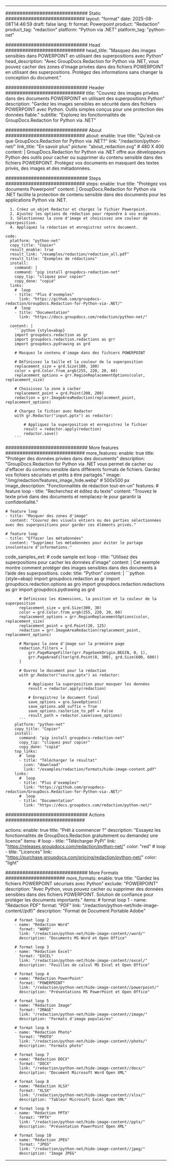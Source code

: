 
---
############################# Static ############################
layout: "format"
date:  2025-08-08T14:46:59
draft: false
lang: fr
format: Powerpoint
product: "Redaction"
product_tag: "redaction"
platform: "Python via .NET"
platform_tag: "python-net"

############################# Head ############################
head_title: "Masquez des images sensibles dans POWERPOINT en utilisant des superpositions avec Python"
head_description: "Avec GroupDocs.Redaction for Python via .NET, vous pouvez cacher des zones d'image privées dans des fichiers POWERPOINT en utilisant des superpositions. Protégez des informations sans changer la conception du document."

############################# Header ############################
title: "Couvrez des images privées dans des documents POWERPOINT en utilisant des superpositions Python" 
description: "Gardez les images sensibles en sécurité dans des fichiers POWERPOINT avec Python. Outils simples conçus pour une protection des données fiable."
subtitle: "Explorez les fonctionnalités de GroupDocs.Redaction for Python via .NET" 

############################# About ############################
about:
    enable: true
    title: "Qu'est-ce que GroupDocs.Redaction for Python via .NET?"
    link: "/redaction/python-net/"
    link_title: "En savoir plus"
    picture: "about_redaction.svg" # 480 X 400
    content: |
       GroupDocs.Redaction for Python via .NET offre aux développeurs Python des outils pour cacher ou supprimer du contenu sensible dans des fichiers POWERPOINT. Protégez vos documents en masquant des textes privés, des images et des métadonnées.

############################# Steps ############################
steps:
    enable: true
    title: "Protégez vos documents Powerpoint"
    content: |
      GroupDocs.Redaction for Python via .NET facilite la protection de contenu sensible dans des documents pour les applications Python via .NET.
      
      1. Créez un objet Redactor et chargez le fichier Powerpoint.
      2. Ajustez les options de rédaction pour répondre à vos exigences.
      3. Sélectionnez la zone d'image et choisissez une couleur de superposition.
      4. Appliquez la rédaction et enregistrez votre document.
   
    code:
      platform: "python-net"
      copy_title: "Copier"
      result_enable: true
      result_link: "/examples/redaction/redaction_all.pdf"
      result_title: "Exemples de rédactions"
      install:
        command: |
        command: "pip install groupdocs-redaction-net"
        copy_tip: "cliquez pour copier"
        copy_done: "copié"
      links:
        #  loop
        - title: "Plus d'exemples"
          link: "https://github.com/groupdocs-redaction/GroupDocs.Redaction-for-Python-via-.NET/"
        #  loop
        - title: "Documentation"
          link: "https://docs.groupdocs.com/redaction/python-net/"
          
      content: |
        ```python {style=abap}
        import groupdocs.redaction as gr
        import groupdocs.redaction.redactions as grr
        import groupdocs.pydrawing as grd

        # Masquez le contenu d'image dans des fichiers POWERPOINT

        # Définissez la taille et la couleur de la superposition
        replacement_size = grd.Size(100, 100)
        color = grd.Color.from_argb(255, 220, 20, 60)
        replacement_options = grr.RegionReplacementOptions(color, replacement_size)

        # Choisissez la zone à cacher
        replacement_point = grd.Point(200, 200)
        redaction = grr.ImageAreaRedaction(replacement_point, replacement_options)
                
        # Chargez le fichier avec Redactor
        with gr.Redactor("input.pptx") as redactor:

            # Appliquez la superposition et enregistrez le fichier
            result = redactor.apply(redaction)
            redactor.save()
        ```            


############################# More features ############################
more_features:
  enable: true
  title: "Protéger des données privées dans des documents"
  description: "GroupDocs.Redaction for Python via .NET vous permet de cacher ou d'effacer du contenu sensible dans différents formats de fichiers. Gardez vos fichiers sécurisés et prêts à être partagés."
  image: "/img/redaction/features_image_hide.webp" # 500x500 px
  image_description: "Fonctionnalités de rédaction tout-en-un"
  features:
    # feature loop
    - title: "Recherchez et éditez du texte"
      content: "Trouvez le texte privé dans des documents et remplacez-le pour garantir la confidentialité."

    # feature loop
    - title: "Masquer des zones d'image"
      content: "Couvrez des visuels entiers ou des parties sélectionnées avec des superpositions pour garder ces éléments privés."

    # feature loop
    - title: "Effacer les métadonnées"
      content: "Supprimez les métadonnées pour éviter le partage involontaire d’informations."
      
  code_samples_ext:
    # code sample ext loop
    - title: "Utilisez des superpositions pour cacher les données d'image"
      content: |
        Cet exemple montre comment protéger des images sensibles dans des documents à l’aide des superpositions.
      code:
        title: "Python"
        content: |
          ```python {style=abap}
          import groupdocs.redaction as gr
          import groupdocs.redaction.options as gro
          import groupdocs.redaction.redactions as grr
          import groupdocs.pydrawing as grd

          # Définissez les dimensions, la position et la couleur de la superposition
          replacement_size = grd.Size(300, 30)
          color = grd.Color.from_argb(255, 220, 20, 60)
          replacement_options = grr.RegionReplacementOptions(color, replacement_size)
          replacement_point = grd.Point(20, 125)
          redaction = grr.ImageAreaRedaction(replacement_point, replacement_options)

          # Marquez la zone d'image sur la première page
          redaction.filters = [
              grr.PageRangeFilter(grr.PageSeekOrigin.BEGIN, 0, 1),
              grr.PageAreaFilter(grd.Point(0, 300), grd.Size(600, 600))
          ]

          # Ouvrez le document pour la rédaction
          with gr.Redactor("source.pptx") as redactor:

              # Appliquez la superposition pour masquer les données
              result = redactor.apply(redaction)

              # Enregistrez le document final
              save_options = gro.SaveOptions()
              save_options.add_suffix = True
              save_options.rasterize_to_pdf = False
              result_path = redactor.save(save_options)
          ```
        platform: "python-net"
        copy_title: "Copier"
        install:
          command: "pip install groupdocs-redaction-net"
          copy_tip: "cliquez pour copier"
          copy_done: "copié"
        top_links:
          #  loop
          - title: "Télécharger le résultat"
            icon: "download"
            link: "/examples/redaction/formats/hide-image-content.pdf"
        links:
          #  loop
          - title: "Plus d'exemples"
            link: "https://github.com/groupdocs-redaction/GroupDocs.Redaction-for-Python-via-.NET/"
          #  loop
          - title: "Documentation"
            link: "https://docs.groupdocs.com/redaction/python-net/"


############################# Actions ############################

actions:
  enable: true
  title: "Prêt à commencer ?"
  description: "Essayez les fonctionnalités de GroupDocs.Redaction gratuitement ou demandez une licence"
  items:
    #  loop
    - title: "Télécharger PyPi"
      link: "https://releases.groupdocs.com/redaction/python-net/"
      color: "red"
        #  loop
    - title: "Licences"
      link: "https://purchase.groupdocs.com/pricing/redaction/python-net/"
      color: "light"


############################# More Formats #####################
more_formats:
    enable: true
    title: "Gardez les fichiers POWERPOINT sécurisés avec Python"
    exclude: "POWERPOINT"
    description: "Avec Python, vous pouvez cacher ou supprimer des données sensibles dans des fichiers POWERPOINT. Solution de confiance pour protéger les documents importants."
    items: 
        # format loop 1
        - name: "Rédaction PDF"
          format: "PDF"
          link: "/redaction/python-net/hide-image-content//pdf/"
          description: "Format de Document Portable Adobe"

        # format loop 2
        - name: "Rédaction Word"
          format: "WORD"
          link: "/redaction/python-net/hide-image-content//word/"
          description: "Documents MS Word et Open Office"
          
        # format loop 3
        - name: "Rédaction Excel"
          format: "EXCEL"
          link: "/redaction/python-net/hide-image-content//excel/"
          description: "Feuilles de calcul MS Excel et Open Office"

        # format loop 4
        - name: "Rédaction PowerPoint"
          format: "POWERPOINT"
          link: "/redaction/python-net/hide-image-content//powerpoint/"
          description: "Présentations MS PowerPoint et Open Office"

        # format loop 5
        - name: "Rédaction Image"
          format: "IMAGE"
          link: "/redaction/python-net/hide-image-content//image/"
          description: "Formats d'image populaires"

        # format loop 6
        - name: "Rédaction Photo"
          format: "PHOTO"
          link: "/redaction/python-net/hide-image-content//photo/"
          description: "Formats photo"

        # format loop 7
        - name: "Rédaction DOCX"
          format: "DOCX"
          link: "/redaction/python-net/hide-image-content//docx/"
          description: "Document Microsoft Word Open XML"
          
        # format loop 8
        - name: "Rédaction XLSX"
          format: "XLSX"
          link: "/redaction/python-net/hide-image-content//xlsx/"
          description: "Tableur Microsoft Excel Open XML"
          
        # format loop 9
        - name: "Rédaction PPTX"
          format: "PPTX"
          link: "/redaction/python-net/hide-image-content//pptx/"
          description: "Présentation PowerPoint Open XML"

        # format loop 10
        - name: "Rédaction JPEG"
          format: "JPEG"
          link: "/redaction/python-net/hide-image-content//jpeg/"
          description: "Image JPEG"


---